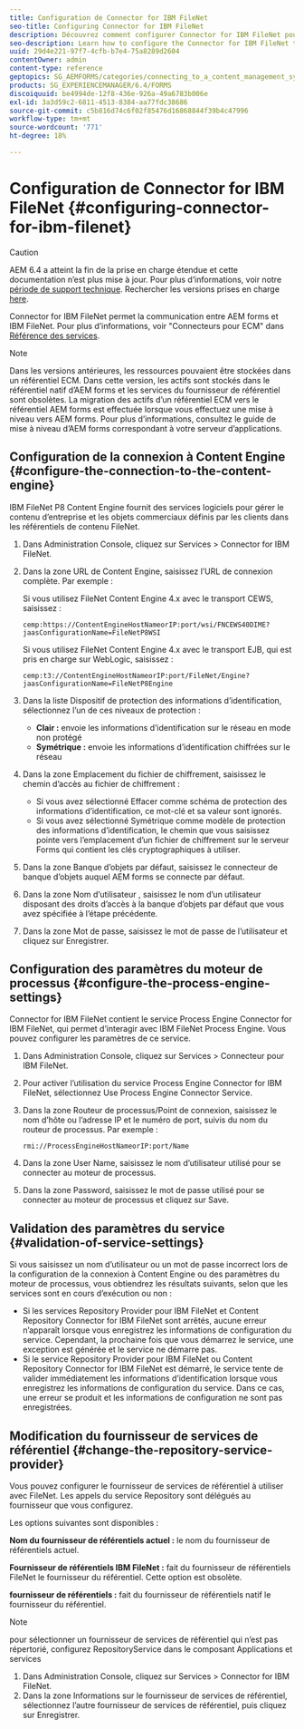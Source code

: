 ```yaml
---
title: Configuration de Connector for IBM FileNet
seo-title: Configuring Connector for IBM FileNet
description: Découvrez comment configurer Connector for IBM FileNet pour activer la communication entre AEM forms et IBM FileNet.
seo-description: Learn how to configure the Connector for IBM FileNet to enable communication between AEM forms and IBM FileNet.
uuid: 29d4e221-97f7-4cfb-b7e4-75a8289d2604
contentOwner: admin
content-type: reference
geptopics: SG_AEMFORMS/categories/connecting_to_a_content_management_system
products: SG_EXPERIENCEMANAGER/6.4/FORMS
discoiquuid: be4994de-12f8-436e-926a-49a6783b006e
exl-id: 3a3d59c2-6811-4513-8384-aa77fdc38686
source-git-commit: c5b816d74c6f02f85476d16868844f39b4c47996
workflow-type: tm+mt
source-wordcount: '771'
ht-degree: 18%

---
```


# Configuration de Connector for IBM FileNet {#configuring-connector-for-ibm-filenet}

>[!CAUTION]
>
>AEM 6.4 a atteint la fin de la prise en charge étendue et cette documentation n’est plus mise à jour. Pour plus d’informations, voir notre [période de support technique](https://helpx.adobe.com/fr/support/programs/eol-matrix.html). Rechercher les versions prises en charge [here](https://experienceleague.adobe.com/docs/?lang=fr).

Connector for IBM FileNet permet la communication entre AEM forms et IBM FileNet. Pour plus d’informations, voir &quot;Connecteurs pour ECM&quot; dans [Référence des services](https://help.adobe.com/fr_FR/livecycle/11.0/Services/index.html).

>[!NOTE]
>
>Dans les versions antérieures, les ressources pouvaient être stockées dans un référentiel ECM. Dans cette version, les actifs sont stockés dans le référentiel natif d’AEM forms et les services du fournisseur de référentiel sont obsolètes. La migration des actifs d’un référentiel ECM vers le référentiel AEM forms est effectuée lorsque vous effectuez une mise à niveau vers AEM forms. Pour plus d’informations, consultez le guide de mise à niveau d’AEM forms correspondant à votre serveur d’applications.

## Configuration de la connexion à Content Engine {#configure-the-connection-to-the-content-engine}

IBM FileNet P8 Content Engine fournit des services logiciels pour gérer le contenu d’entreprise et les objets commerciaux définis par les clients dans les référentiels de contenu FileNet.

1. Dans Administration Console, cliquez sur Services > Connector for IBM FileNet.
1. Dans la zone URL de Content Engine, saisissez l’URL de connexion complète. Par exemple :

   Si vous utilisez FileNet Content Engine 4.x avec le transport CEWS, saisissez :

   `cemp:https://ContentEngineHostNameorIP:port/wsi/FNCEWS40DIME?jaasConfigurationName=FileNetP8WSI`

   Si vous utilisez FileNet Content Engine 4.x avec le transport EJB, qui est pris en charge sur WebLogic, saisissez :

   `cemp:t3://ContentEngineHostNameorIP:port/FileNet/Engine?jaasConfigurationName=FileNetP8Engine`

1. Dans la liste Dispositif de protection des informations d’identification, sélectionnez l’un de ces niveaux de protection :

   * **Clair :** envoie les informations d’identification sur le réseau en mode non protégé
   * **Symétrique :** envoie les informations d’identification chiffrées sur le réseau

1. Dans la zone Emplacement du fichier de chiffrement, saisissez le chemin d’accès au fichier de chiffrement :

   * Si vous avez sélectionné Effacer comme schéma de protection des informations d’identification, ce mot-clé et sa valeur sont ignorés.
   * Si vous avez sélectionné Symétrique comme modèle de protection des informations d’identification, le chemin que vous saisissez pointe vers l’emplacement d’un fichier de chiffrement sur le serveur Forms qui contient les clés cryptographiques à utiliser.

1. Dans la zone Banque d’objets par défaut, saisissez le connecteur de banque d’objets auquel AEM forms se connecte par défaut.
1. Dans la zone Nom d’utilisateur , saisissez le nom d’un utilisateur disposant des droits d’accès à la banque d’objets par défaut que vous avez spécifiée à l’étape précédente.
1. Dans la zone Mot de passe, saisissez le mot de passe de l’utilisateur et cliquez sur Enregistrer.

## Configuration des paramètres du moteur de processus {#configure-the-process-engine-settings}

Connector for IBM FileNet contient le service Process Engine Connector for IBM FileNet, qui permet d’interagir avec IBM FileNet Process Engine. Vous pouvez configurer les paramètres de ce service.

1. Dans Administration Console, cliquez sur Services > Connecteur pour IBM FileNet.
1. Pour activer l’utilisation du service Process Engine Connector for IBM FileNet, sélectionnez Use Process Engine Connector Service.
1. Dans la zone Routeur de processus/Point de connexion, saisissez le nom d’hôte ou l’adresse IP et le numéro de port, suivis du nom du routeur de processus. Par exemple :

   `rmi://ProcessEngineHostNameorIP:port/Name`

1. Dans la zone User Name, saisissez le nom d’utilisateur utilisé pour se connecter au moteur de processus.
1. Dans la zone Password, saisissez le mot de passe utilisé pour se connecter au moteur de processus et cliquez sur Save.

## Validation des paramètres du service {#validation-of-service-settings}

Si vous saisissez un nom d’utilisateur ou un mot de passe incorrect lors de la configuration de la connexion à Content Engine ou des paramètres du moteur de processus, vous obtiendrez les résultats suivants, selon que les services sont en cours d’exécution ou non :

* Si les services Repository Provider pour IBM FileNet et Content Repository Connector for IBM FileNet sont arrêtés, aucune erreur n’apparaît lorsque vous enregistrez les informations de configuration du service. Cependant, la prochaine fois que vous démarrez le service, une exception est générée et le service ne démarre pas.
* Si le service Repository Provider pour IBM FileNet ou Content Repository Connector for IBM FileNet est démarré, le service tente de valider immédiatement les informations d’identification lorsque vous enregistrez les informations de configuration du service. Dans ce cas, une erreur se produit et les informations de configuration ne sont pas enregistrées.

## Modification du fournisseur de services de référentiel {#change-the-repository-service-provider}

Vous pouvez configurer le fournisseur de services de référentiel à utiliser avec FileNet. Les appels du service Repository sont délégués au fournisseur que vous configurez.

Les options suivantes sont disponibles :

**Nom du fournisseur de référentiels actuel :** le nom du fournisseur de référentiels actuel.

**Fournisseur de référentiels IBM FileNet :** fait du fournisseur de référentiels FileNet le fournisseur du référentiel. Cette option est obsolète.

**fournisseur de référentiels :** fait du fournisseur de référentiels natif le fournisseur du référentiel.

>[!NOTE]
>
>pour sélectionner un fournisseur de services de référentiel qui n’est pas répertorié, configurez RepositoryService dans le composant Applications et services <!-- Fix broken link(See Managing Services) -->

1. Dans Administration Console, cliquez sur Services > Connector for IBM FileNet.
1. Dans la zone Informations sur le fournisseur de services de référentiel, sélectionnez l’autre fournisseur de services de référentiel, puis cliquez sur Enregistrer.

